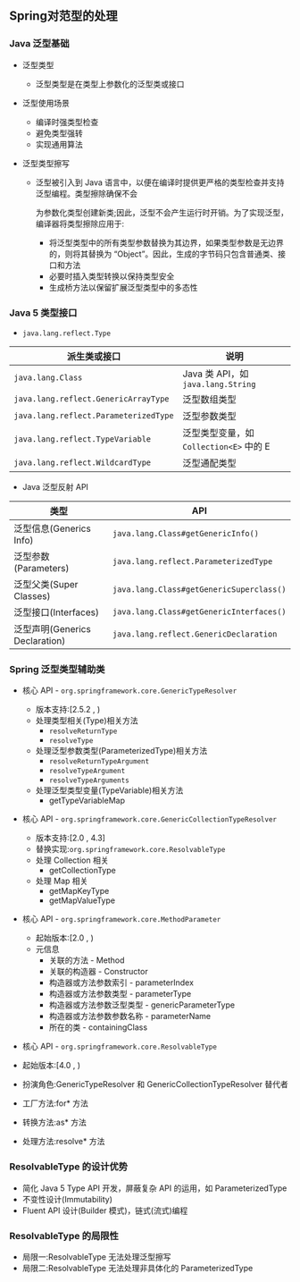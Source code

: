 ## Spring对范型的处理

### Java 泛型基础

* 泛型类型
  * 泛型类型是在类型上参数化的泛型类或接口

* 泛型使用场景

  * 编译时强类型检查
  * 避免类型强转
  * 实现通用算法

* 泛型类型擦写

  * 泛型被引入到 Java 语言中，以便在编译时提供更严格的类型检查并支持泛型编程。类型擦除确保不会

      为参数化类型创建新类;因此，泛型不会产生运行时开销。为了实现泛型，编译器将类型擦除应用于:

    * 将泛型类型中的所有类型参数替换为其边界，如果类型参数是无边界的，则将其替换为 “Object”。因此，生成的字节码只包含普通类、接口和方法
    * 必要时插入类型转换以保持类型安全
    * 生成桥方法以保留扩展泛型类型中的多态性

### Java 5 类型接口

* `java.lang.reflect.Type`

| 派生类或接口                          | 说明                                    |
| ------------------------------------- | --------------------------------------- |
| `java.lang.Class`                     | Java 类 API，如 `java.lang.String`      |
| `java.lang.reflect.GenericArrayType`  | 泛型数组类型                            |
| `java.lang.reflect.ParameterizedType` | 泛型参数类型                            |
| `java.lang.reflect.TypeVariable`      | 泛型类型变量，如 `Collection<E>` 中的 E |
| `java.lang.reflect.WildcardType`      | 泛型通配类型                            |

* Java 泛型反射 API

| 类型                           | API                                      |
| ------------------------------ | ---------------------------------------- |
| 泛型信息(Generics Info)        | `java.lang.Class#getGenericInfo()`       |
| 泛型参数(Parameters)           | `java.lang.reflect.ParameterizedType`    |
| 泛型父类(Super Classes)        | `java.lang.Class#getGenericSuperclass()` |
| 泛型接口(Interfaces)           | `java.lang.Class#getGenericInterfaces()` |
| 泛型声明(Generics Declaration) | `java.lang.reflect.GenericDeclaration`   |

### Spring 泛型类型辅助类

* 核心 API - `org.springframework.core.GenericTypeResolver` 
  * 版本支持:[2.5.2 , )
  * 处理类型相关(Type)相关方法
    * `resolveReturnType`
    * `resolveType`
  * 处理泛型参数类型(ParameterizedType)相关方法
    * `resolveReturnTypeArgument` 
    * `resolveTypeArgument`
    * `resolveTypeArguments`
  * 处理泛型类型变量(TypeVariable)相关方法
    * getTypeVariableMap

* 核心 API - `org.springframework.core.GenericCollectionTypeResolver`
  * 版本支持:[2.0 , 4.3]
  * 替换实现:`org.springframework.core.ResolvableType`
  * 处理 Collection 相关
    * getCollectionType
  * 处理 Map 相关
    * getMapKeyType
    * getMapValueType

* 核心 API - `org.springframework.core.MethodParameter` 
  * 起始版本:[2.0 , )
  * 元信息
    * 关联的方法 - Method
    * 关联的构造器 - Constructor
    * 构造器或方法参数索引 - parameterIndex
    * 构造器或方法参数类型 - parameterType
    * 构造器或方法参数泛型类型 - genericParameterType
    * 构造器或方法参数参数名称 - parameterName
    * 所在的类 - containingClass
*  核心 API - `org.springframework.core.ResolvableType`
  * 起始版本:[4.0 , )
  * 扮演角色:GenericTypeResolver 和 GenericCollectionTypeResolver 替代者
  * 工厂方法:for* 方法
  * 转换方法:as* 方法
  * 处理方法:resolve* 方法

### ResolvableType 的设计优势

* 简化 Java 5 Type API 开发，屏蔽复杂 API 的运用，如 ParameterizedType
* 不变性设计(Immutability)
* Fluent API 设计(Builder 模式)，链式(流式)编程

### ResolvableType 的局限性

* 局限一:ResolvableType 无法处理泛型擦写
* 局限二:ResolvableType 无法处理非具体化的 ParameterizedType
